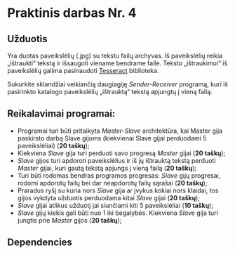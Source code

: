 # Praktinis darbas Nr. 4
## Užduotis
Yra duotas paveikslėlių (.jpg) su tekstu failų archyvas. Iš paveikslėlių reikia „ištraukti“ tekstą ir išsaugoti viename bendrame faile. Teksto „ištraukimui“ iš paveikslėlių galima pasinaudoti [Tesseract](https://github.com/tesseract-ocr/tesseract) biblioteka.

Sukurkite sklandžiai veikiančią daugiagiję _Sender-Receiver_ programą, kuri iš pasirinkto katalogo paveikslėlių „ištrauktą“ tekstą apjungtų į vieną failą.

## Reikalavimai programai:

- Programai turi būti pritaikyta _Master-Slave_ architektūra, kai Master gija paskirsto darbą Slave gijoms (kiekvienai Slave gijai perduodami 5 paveikslėliai) (__20 taškų__);
- Kiekviena _Slave_ gija turi perduoti savo progresą _Master_ gijai (__20 taškų__);
- _Slave_ gijos turi apdoroti paveikslėlius ir iš jų ištrauktą tekstą perduoti _Master_ gijai, kuri gautą tekstą apjungs į vieną failą (__20 taškų__);
- Turi būti rodomas bendras programos progresas: _Slave_ gijų progresai, rodomi apdorotų failų bei dar neapdorotų failų sąrašai (__20 taškų__);
- Praradus ryšį su kuria nors _Slave_ gija ar įvykus kokiai nors klaidai, tos gijos vykdyta užduotis perduodama kitai _Slave_ gijai (__20 taškų__);
- _Slave_ gijai atlikus užduotį jai siunčiami kiti 5 paveikslėliai (__10 taškų__);
- _Slave_ gijų kiekis gali būti nuo 1 iki begalybės. Kiekviena _Slave_ gija turi jungtis prie _Master_ gijos (__20 taškų__);

## Dependencies
